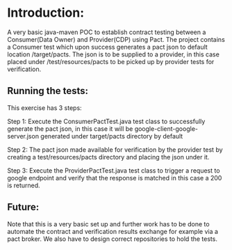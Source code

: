 Introduction:
========================================

A very basic java-maven POC to establish contract testing between a Consumer(Data Owner) and Provider(CDP) using Pact. 
The project contains a Consumer test which upon success generates a pact json to default location /target/pacts. The json is to be supplied to a provider, in this case placed under /test/resources/pacts to be picked up by provider tests for verification. 

Running the tests:
-----------------

This exercise has 3 steps:

Step 1: Execute the ConsumerPactTest.java test class to successfully generate the pact json, in this case it will be google-client-google-server.json generated under target/pacts directory by default

Step 2: The pact json made available for verification by the provider test by creating a test/resources/pacts directory and placing the json under it.

Step 3: Execute the ProviderPactTest.java test class to trigger a request to google endpoint and verify that the response is matched in this case a 200 is returned.

Future:
-----------------

Note that this is a very basic set up and further work has to be done to automate the contract and verification results exchange for example via a pact broker. We also have to design correct repositories to hold the tests. 



